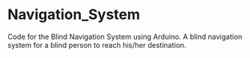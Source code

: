 # Navigation_System
Code for the Blind Navigation System using Arduino.
A blind navigation system for a blind person to reach his/her destination.
